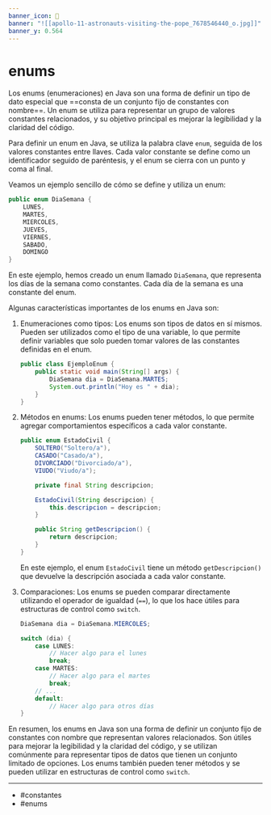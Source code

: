 ```yaml
---
banner_icon: 💊
banner: "![[apollo-11-astronauts-visiting-the-pope_7678546440_o.jpg]]"
banner_y: 0.564
---
```


# enums

Los enums (enumeraciones) en Java son una forma de definir un tipo de dato especial que ==consta de un conjunto fijo de constantes con nombre==. Un enum se utiliza para representar un grupo de valores constantes relacionados, y su objetivo principal es mejorar la legibilidad y la claridad del código.

Para definir un enum en Java, se utiliza la palabra clave `enum`, seguida de los valores constantes entre llaves. Cada valor constante se define como un identificador seguido de paréntesis, y el enum se cierra con un punto y coma al final.

Veamos un ejemplo sencillo de cómo se define y utiliza un enum:

```java
public enum DiaSemana {
    LUNES,
    MARTES,
    MIERCOLES,
    JUEVES,
    VIERNES,
    SABADO,
    DOMINGO
}
```

En este ejemplo, hemos creado un enum llamado `DiaSemana`, que representa los días de la semana como constantes. Cada día de la semana es una constante del enum.

Algunas características importantes de los enums en Java son:

1. Enumeraciones como tipos: Los enums son tipos de datos en sí mismos. Pueden ser utilizados como el tipo de una variable, lo que permite definir variables que solo pueden tomar valores de las constantes definidas en el enum.
	```java
	public class EjemploEnum {
	    public static void main(String[] args) {
	        DiaSemana dia = DiaSemana.MARTES;
	        System.out.println("Hoy es " + dia);
	    }
	}
	```

2. Métodos en enums: Los enums pueden tener métodos, lo que permite agregar comportamientos específicos a cada valor constante.
	```java
	public enum EstadoCivil {
	    SOLTERO("Soltero/a"),
	    CASADO("Casado/a"),
	    DIVORCIADO("Divorciado/a"),
	    VIUDO("Viudo/a");
	
	    private final String descripcion;
	
	    EstadoCivil(String descripcion) {
	        this.descripcion = descripcion;
	    }
	
	    public String getDescripcion() {
	        return descripcion;
	    }
	}
	```

	En este ejemplo, el enum `EstadoCivil` tiene un método `getDescripcion()` que devuelve la descripción asociada a cada valor constante.

3. Comparaciones: Los enums se pueden comparar directamente utilizando el operador de igualdad (`==`), lo que los hace útiles para estructuras de control como `switch`.
	```java
	DiaSemana dia = DiaSemana.MIERCOLES;
	
	switch (dia) {
	    case LUNES:
	        // Hacer algo para el lunes
	        break;
	    case MARTES:
	        // Hacer algo para el martes
	        break;
	    // ...
	    default:
	        // Hacer algo para otros días
	}
	```

En resumen, los enums en Java son una forma de definir un conjunto fijo de constantes con nombre que representan valores relacionados. Son útiles para mejorar la legibilidad y la claridad del código, y se utilizan comúnmente para representar tipos de datos que tienen un conjunto limitado de opciones. Los enums también pueden tener métodos y se pueden utilizar en estructuras de control como `switch`. 

---

+ #constantes
+ #enums